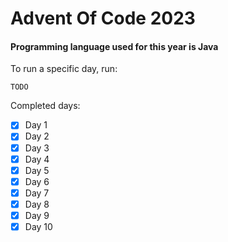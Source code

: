 # Advent Of Code 2023

#### Programming language used for this year is Java

To run a specific day, run:
```
TODO
```

Completed days:
- [x] Day 1
- [x] Day 2
- [x] Day 3
- [x] Day 4
- [x] Day 5
- [x] Day 6
- [x] Day 7
- [x] Day 8
- [x] Day 9
- [x] Day 10